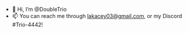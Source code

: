 - 👋 Hi, I’m @DoubleTrio
- 📫 You can reach me through lakacey03@gmail.com, or my Discord #Trio-4442!

<!---
DoubleTrio/DoubleTrio is a ✨ special ✨ repository because its `README.md` (this file) appears on your GitHub profile.
You can click the Preview link to take a look at your changes.
--->
